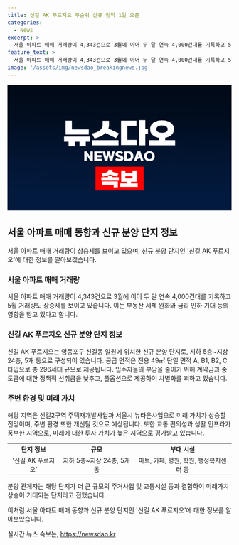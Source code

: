 ```yaml
---
title: 신길 AK 푸르지오 무순위 신규 청약 1일 오픈
categories:
  - News
excerpt: >
  서울 아파트 매매 거래량이 4,343건으로 3월에 이어 두 달 연속 4,000건대를 기록하고 5월 거래량도 상승세를 보이면서 일부 지역에서는 신고가 거래가 이어지고 있다. 신길 AK 푸르지오는 공급된 공동주택이 총 296세대로, 계약 및 중도금 등에 유리한 입주 혜택이 제공되며, 주변 주거환경이 개선되는 재개발사업의 수혜 단지로 평가받고 있다. 또한, 영등포 일대는 뉴타운 사업과 함께 대개조 구상을 통해 미래가치 상승이 기대되는 지역으로 관심을 모을 전망이다.
feature_text: >
  서울 아파트 매매 거래량이 4,343건으로 3월에 이어 두 달 연속 4,000건대를 기록하고 5월 거래량도 상승세를 보이면서 일부 지역에서는 신고가 거래가 이어지고 있다. 신길 AK 푸르지오는 공급된 공동주택이 총 296세대로, 계약 및 중도금 등에 유리한 입주 혜택이 제공되며, 주변 주거환경이 개선되는 재개발사업의 수혜 단지로 평가받고 있다. 또한, 영등포 일대는 뉴타운 사업과 함께 대개조 구상을 통해 미래가치 상승이 기대되는 지역으로 관심을 모을 전망이다.
image: '/assets/img/newsdao_breakingnews.jpg'
---
```


<p><img src="/assets/img/newsdao_breakingnews.jpg" alt="flaretime 속보" /></p>

<h2 data-ke-size="size26">서울 아파트 매매 동향과 신규 분양 단지 정보</h2>

<p data-ke-size="size16">서울 아파트 매매 거래량이 상승세를 보이고 있으며, 신규 분양 단지인 '신길 AK 푸르지오'에 대한 정보를 알아보겠습니다.</p>

<h3>서울 아파트 매매 거래량</h3>

<p data-ke-size="size16">서울 아파트 매매 거래량이 4,343건으로 3월에 이어 두 달 연속 4,000건대를 기록하고 5월 거래량도 상승세를 보이고 있습니다. 이는 부동산 세제 완화와 금리 인하 기대 등의 영향을 받고 있다고 합니다.</p>

<h3>신길 AK 푸르지오 신규 분양 단지 정보</h3>

<p data-ke-size="size16">신길 AK 푸르지오는 영등포구 신길동 일원에 위치한 신규 분양 단지로, 지하 5층~지상 24층, 5개 동으로 구성되어 있습니다. 공급 면적은 전용 49㎡ 단일 면적 A, B1, B2, C 타입으로 총 296세대 규모로 제공됩니다. 입주자들의 부담을 줄이기 위해 계약금과 중도금에 대한 정책적 선취금을 낮추고, 풀옵션으로 제공하여 차별화를 꾀하고 있습니다.</p>

<h3>주변 환경 및 미래 가치</h3>

<p data-ke-size="size16">해당 지역은 신길2구역 주택재개발사업과 서울시 뉴타운사업으로 미래 가치가 상승할 전망이며, 주변 환경 또한 개선될 것으로 예상됩니다. 또한 교통 편의성과 생활 인프라가 풍부한 지역으로, 미래에 대한 투자 가치가 높은 지역으로 평가받고 있습니다.</p>

<table>
  <tr>
    <td style="text-align: center; height: 17px;"><b>단지 정보</b></td>
    <td style="text-align: center; height: 17px;"><b>규모</b></td>
    <td style="text-align: center; height: 17px;"><b>부대 시설</b></td>
  </tr>
  <tr>
    <td style="text-align: center; height: 17px;">'신길 AK 푸르지오'</td>
    <td style="text-align: center; height: 17px;">지하 5층~지상 24층, 5개 동</td>
    <td style="text-align: center; height: 17px;">마트, 카페, 병원, 학원, 행정복지센터 등</td>
  </tr>
</table>

<p data-ke-size="size16">분양 관계자는 해당 단지가 더 큰 규모의 주거사업 및 교통시설 등과 결합하여 미래가치 상승이 기대되는 단지라고 전했습니다.</p>

<p data-ke-size="size16">이처럼 서울 아파트 매매 동향과 신규 분양 단지인 '신길 AK 푸르지오'에 대한 정보를 알아보았습니다.</p>
실시간 뉴스 속보는, <a href="https://newsdao.kr" rel="dofollow">https://newsdao.kr</a>


